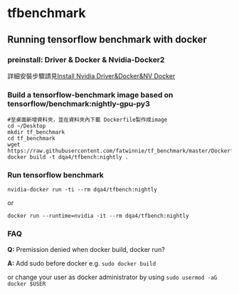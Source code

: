 # tfbenchmark
## Running tensorflow benchmark with docker

### preinstall: Driver & Docker & Nvidia-Docker2

詳細安裝步驟請見[Install Nvidia Driver&Docker&NV Docker](https://github.com/fatwinnie/tf_benchmark/wiki/Install-Driver&Docker&NV-Docker)

### Build a tensorflow-benchmark image based on tensorflow/benchmark:nightly-gpu-py3
```
#至桌面新增資料夾，並在資料夾內下載 Dockerfile製作成image
cd ~/Desktop
mkdir tf_benchmark
cd tf_benchmark
wget https://raw.githubusercontent.com/fatwinnie/tf_benchmark/master/Dockerfile
docker build -t dqa4/tfbench:nightly .

```
### Run tensorflow benchmark
`nvidia-docker run -ti --rm dqa4/tfbench:nightly`

or

`docker run --runtime=nvidia -it --rm dqa4/tfbench:nightly`

### FAQ
**Q:** Premission denied when docker build, docker run?

**A:** Add sudo before docker e.g. ```sudo docker build``` 

or change your user as docker administrator by using ```sudo usermod -aG docker $USER```
